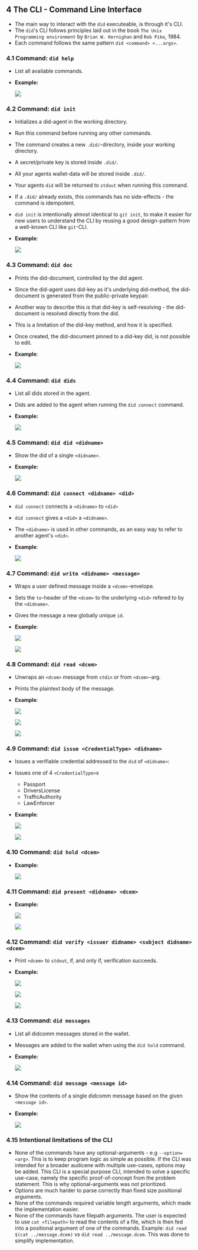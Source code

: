 
## 4 The CLI - Command Line Interface

- The main way to interact with the `did` executeable, is through it's CLI.
- The `did`'s CLI follows principles laid out in the book `The Unix Programming environment` by `Brian W. Kernighan` and `Rob Pike`, 1984.
- Each command follows the same pattern `did <command> <...args>`.

### 4.1 Command: `did help`

- List all available commands.

- **Example:**

    ![](./images/cmd-help.png)

### 4.2 Command: `did init`

- Initializes a did-agent in the working directory.
- Run this command before running any other commands.
- The command creates a new `.did/`-directory, inside your working directory.
- A secret/private key is stored inside `.did/`.
- All your agents wallet-data will be stored inside `.did/`.
- Your agents `did` will be returned to `stdout` when running this command.
- If a `.did/` already exists, this commands has no side-effects - the command is idempotent.
- `did init` is intentionally almost identical to `git init`, to make it easier for new users to understand the CLI by reusing a good design-pattern from a well-known CLI like `git`-CLI.

- **Example**:

    ![](./images/cmd-init.png)


### 4.3 Command: `did doc`

- Prints the did-document, controlled by the did agent.
- Since the did-agent uses did-key as it's underlying did-method, the did-document is generated from the public-private keypair.
- Another way to describe this is that did-key is self-resolving - the did-document is resolved directly from the did.
- This is a limitation of the did-key method, and how it is specified.
- Once created, the did-document pinned to a did-key did, is not possible to edit.

- **Example**:

    ![](./images/cmd-doc.png)


### 4.4 Command: `did dids`

- List all dids stored in the agent.
- Dids are added to the agent when running the `did connect` command.

- **Example:**

    ![](./images/cmd-dids.png)

### 4.5 Command: `did did <didname>`

- Show the did of a single `<didname>`.

- **Example:**

    ![](./images/cmd-did.png)


### 4.6 Command: `did connect <didname> <did>`

- `did connect` connects a `<didname>` to `<did>`
- `did connect` gives a `<did>` a `<didname>`.
- The `<didname>` is used in other commands, as an easy way to refer to another agent's `<did>`.

- **Example**:

    ![](./images/cmd-connect.png)

### 4.7 Command: `did write <didname> <message>`

- Wraps a user defined message inside a `<dcem>`-envelope.
- Sets the `to`-header of the `<dcem>` to the underlying `<did>` refered to by the `<didname>`.
- Gives the message a new globally unique `id`.

- **Example**:

    ![](./images/cmd-write.png)

    ![](./images/cmd-write-alt.png)

### 4.8 Command: `did read <dcem>`

- Unwraps an `<dcem>` message from `stdin` or from `<dcem>`-arg.
- Prints the plaintext body of the message.

- **Example**:

    ![](./images/cmd-read-message.png)

    ![](./images/cmd-read-vc.png)

    ![](./images/cmd-read-vp.png)


### 4.9 Command: `did issue <CredentialType> <didname>`

- Issues a verifiable credential addressed to the `did` of `<didname>`:
- Issues one of 4 `<CredentialType>`s
    * Passport
    * DriversLicense
    * TrafficAuthority
    * LawEnforcer

- **Example**:

    ![](./images/cmd-issue.png)

    ![](./images/cmd-issue-alt.png)


### 4.10 Command: `did hold <dcem>`

- **Example:**

    ![](./images/cmd-hold.png)

### 4.11 Command: `did present <didname> <dcem>`

- **Example:**

    ![](./images/cmd-present.png)

    ![](./images/cmd-present-alt.png)

### 4.12 Command: `did verify <issuer didname> <subject didname> <dcem>`

- Print `<dcem>` to `stdout`, if, and only if, verification succeeds.

- **Example:**

    ![](./images/cmd-verify.png)

    ![](./images/cmd-verify-issuerfails.png)

    ![](./images/cmd-verify-subjectfails.png)

### 4.13 Command: `did messages`

- List all didcomm messages stored in the wallet.
- Messages are added to the wallet when using the `did hold` command.

- **Example:**

    ![](./images/cmd-messages.png)

### 4.14 Command: `did message <message id>`

- Show the contents of a single didcomm message based on the given `<message id>`.

- **Example:**

    ![](./images/cmd-message.png)


### 4.15 Intentional limitations of the CLI

- None of the commands have any optional-arguments - e.g `--option=<arg>`. This is to keep program logic as simple as possible. If the CLI was intended for a broader audicene with multiple use-cases, options may be added. This CLI is a special purpose CLI, intended to solve a specific use-case, namely the specific proof-of-concept from the problem statement. This is why optional-arguments was not prioritized.
- Options are much harder to parse correctly than fixed size positional arguments.
- None of the commands required variable length arguments, which made the implementation easier.
- None of the commands have filepath arguments. The user is expected to use `cat <filepath>` to read the contents of a file, which is then fed into a positional argument of one of the commands. Example: `did read $(cat ../message.dcem)` vs `did read ../message.dcem`. This was done to simplify implementation.
